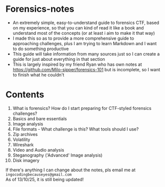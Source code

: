 # Forensics-notes
- An extremely simple, easy-to-understand guide to forensics CTF, based on my experience, so that you can kind of read it like a book and understand most of the concepts (or at least i aim to make it that way)    
- I made this so as to provide a more comprehensive guide to approaching challenges, plus I am trying to learn Markdown and I want to do something productive
- This guide will take information from many sources just so I can create a guide for just about everything in that section
- This is largely inspired by my friend Ryan who has own notes at <https://github.com/Milo-sipper/forensics-101> but is incomplete, so I want to finish what he couldn't

# Contents
1) What is forensics? How do I start preparing for CTF-styled forensics challenges? 
2) Basics and bare essentials
3) Image analysis 
4) File formats - What challenge is this? What tools should I use? 
5) Zip archives 
6) Volatility 
7) Wireshark
8) Video and Audio analysis
9) Steganography ('Advanced' Image analysis)
10) Disk imagery

If there's anything I can change about the notes, pls email me at `ingocodingbecauseyes@gmail.com`  
As of 13/10/25, it is still being updated!  